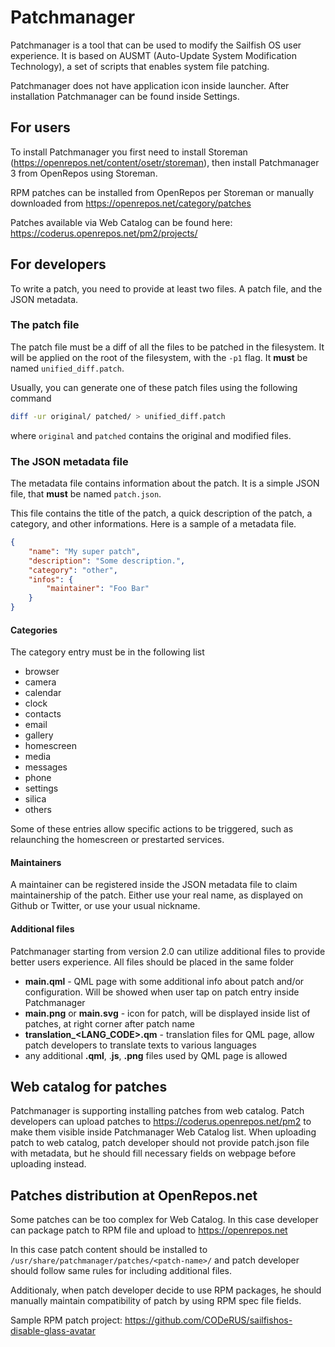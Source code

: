 # Patchmanager

Patchmanager is a tool that can be used to modify the Sailfish OS user experience.
It is based on AUSMT (Auto-Update System Modification Technology), a set of scripts that enables system file patching.

Patchmanager does not have application icon inside launcher. After installation Patchmanager can be found inside Settings.

## For users

To install Patchmanager you first need to install Storeman (https://openrepos.net/content/osetr/storeman), then install Patchmanager 3 from OpenRepos using Storeman.

RPM patches can be installed from OpenRepos per Storeman or manually downloaded from https://openrepos.net/category/patches

Patches available via Web Catalog can be found here: https://coderus.openrepos.net/pm2/projects/

## For developers

To write a patch, you need to provide at least two files. A patch file, and the JSON metadata.

### The patch file

The patch file must be a diff of all the files to be patched in the filesystem. It will
be applied on the root of the filesystem, with the `-p1` flag. It **must** be named 
`unified_diff.patch`.

Usually, you can generate one of these patch files using the following command

```bash
diff -ur original/ patched/ > unified_diff.patch
```

where `original` and `patched` contains the original and modified files.

### The JSON metadata file

The metadata file contains information about the patch. It is a simple JSON file, that **must**
be named `patch.json`.

This file contains the title of the patch, a quick description of the patch, a category,
and other informations. Here is a sample of a metadata file.

```json
{
    "name": "My super patch",
    "description": "Some description.",
    "category": "other",
    "infos": {
        "maintainer": "Foo Bar"
    }
}
```

#### Categories

The category entry must be in the following list
- browser
- camera
- calendar
- clock
- contacts
- email
- gallery
- homescreen
- media
- messages
- phone
- settings
- silica
- others

Some of these entries allow specific actions to be triggered, such as relaunching the homescreen
or prestarted services.

#### Maintainers

A maintainer can be registered inside the JSON metadata file to claim maintainership of the patch. 
Either use your real name, as displayed on Github or Twitter, or use your usual nickname.

#### Additional files

Patchmanager starting from version 2.0 can utilize additional files to provide better users experience. All files should be placed in the same folder

- **main.qml** - QML page with some additional info about patch and/or configuration. Will be showed when user tap on patch entry inside Patchmanager
- **main.png** or **main.svg** - icon for patch, will be displayed inside list of patches, at right corner after patch name
- **translation_\<LANG_CODE\>.qm** - translation files for QML page, allow patch developers to translate texts to various languages
- any additional **.qml**, .**js**, **.png** files used by QML page is allowed

## Web catalog for patches

Patchmanager is supporting installing patches from web catalog. Patch developers can upload patches to https://coderus.openrepos.net/pm2 to make them visible inside Patchmanager Web Catalog list. When uploading patch to web catalog, patch developer should not provide patch.json file with metadata, but he should fill necessary fields on webpage before uploading instead.

## Patches distribution at OpenRepos.net

Some patches can be too complex for Web Catalog. In this case developer can package patch to RPM file and upload to https://openrepos.net

In this case patch content should be installed to `/usr/share/patchmanager/patches/<patch-name>/` and patch developer should follow same rules for including additional files.

Additionaly, when patch developer decide to use RPM packages, he should manually maintain compatibility of patch by using RPM spec file fields.

Sample RPM patch project: https://github.com/CODeRUS/sailfishos-disable-glass-avatar
